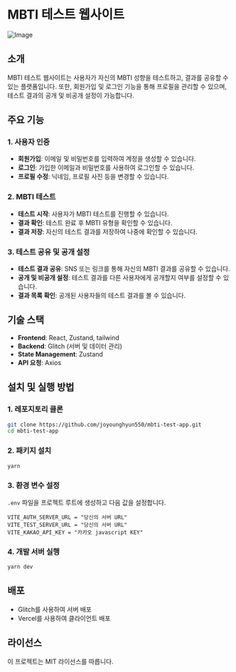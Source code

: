 # MBTI 테스트 웹사이트

![Image](https://github.com/user-attachments/assets/d7b5609d-6915-42ca-958d-610fbe035e60)

## 소개

MBTI 테스트 웹사이트는 사용자가 자신의 MBTI 성향을 테스트하고, 결과를 공유할 수 있는 플랫폼입니다. 또한, 회원가입 및 로그인 기능을 통해 프로필을 관리할 수 있으며, 테스트 결과의 공개 및 비공개 설정이 가능합니다.

## 주요 기능

### 1. 사용자 인증

- **회원가입**: 이메일 및 비밀번호를 입력하여 계정을 생성할 수 있습니다.
- **로그인**: 가입한 이메일과 비밀번호를 사용하여 로그인할 수 있습니다.
- **프로필 수정**: 닉네임, 프로필 사진 등을 변경할 수 있습니다.

### 2. MBTI 테스트

- **테스트 시작**: 사용자가 MBTI 테스트를 진행할 수 있습니다.
- **결과 확인**: 테스트 완료 후 MBTI 유형을 확인할 수 있습니다.
- **결과 저장**: 자신의 테스트 결과를 저장하여 나중에 확인할 수 있습니다.

### 3. 테스트 공유 및 공개 설정

- **테스트 결과 공유**: SNS 또는 링크를 통해 자신의 MBTI 결과를 공유할 수 있습니다.
- **공개 및 비공개 설정**: 테스트 결과를 다른 사용자에게 공개할지 여부를 설정할 수 있습니다.
- **결과 목록 확인**: 공개된 사용자들의 테스트 결과를 볼 수 있습니다.

## 기술 스택

- **Frontend**: React, Zustand, tailwind
- **Backend**: Glitch (서버 및 데이터 관리)
- **State Management**: Zustand
- **API 요청**: Axios

## 설치 및 실행 방법

### 1. 레포지토리 클론

```sh
git clone https://github.com/joyounghyun550/mbti-test-app.git
cd mbti-test-app
```

### 2. 패키지 설치

```sh
yarn
```

### 3. 환경 변수 설정

`.env` 파일을 프로젝트 루트에 생성하고 다음 값을 설정합니다.

```env
VITE_AUTH_SERVER_URL = "당신의 서버 URL"
VITE_TEST_SERVER_URL = "당신의 서버 URL"
VITE_KAKAO_API_KEY = "카카오 javascript KEY"
```

### 4. 개발 서버 실행

```sh
yarn dev
```

## 배포

- Glitch를 사용하여 서버 배포
- Vercel를 사용하여 클라이언트 배포

## 라이선스

이 프로젝트는 MIT 라이선스를 따릅니다.
